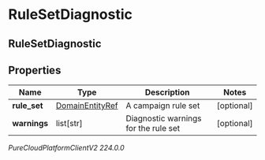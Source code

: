 # RuleSetDiagnostic

## RuleSetDiagnostic

## Properties

|Name | Type | Description | Notes|
|------------ | ------------- | ------------- | -------------|
| **rule_set** | [DomainEntityRef](DomainEntityRef) | A campaign rule set | [optional] |
| **warnings** | list[str] | Diagnostic warnings for the rule set | [optional] |



_PureCloudPlatformClientV2 224.0.0_
